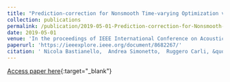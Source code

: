 ```yaml
---
title: "Prediction-correction for Nonsmooth Time-varying Optimization via Forward-backward Envelopes"
collection: publications
permalink: /publication/2019-05-01-Prediction-correction-for-Nonsmooth-Time-varying-Optimization-via-Forward-backward-Envelopes
date: 2019-05-01
venue: 'In the proceedings of IEEE International Conference on Acoustics, Speech and Signal Processing (ICASSP), 2019'
paperurl: 'https://ieeexplore.ieee.org/document/8682267/'
citation: ' Nicola Bastianello,  Andrea Simonetto,  Ruggero Carli, &quot;Prediction-correction for Nonsmooth Time-varying Optimization via Forward-backward Envelopes.&quot; In the proceedings of ICASSP 2019 - 2019 IEEE International Conference on Acoustics, Speech and Signal Processing (ICASSP), 2019.'
---
```

[Access paper here](https://ieeexplore.ieee.org/document/8682267/){:target="_blank"}
